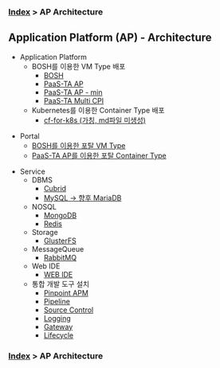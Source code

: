 ### [Index](https://github.com/okpc579/paasta-guide-new/blob/main/README.md) > AP Architecture

## Application Platform (AP) - Architecture
- Application Platform  
  - BOSH를 이용한 VM Type 배포
    - [BOSH](./application_platform/bosh.md)  
    - [PaaS-TA AP](./application_platform/paasta_ap.md)  
    - [PaaS-TA AP - min](./application_platform/paasta_ap_min.md)  
    - [PaaS-TA Multi CPI](./application_platform/paasta_multi_cpi.md)  
  - Kubernetes를 이용한 Container Type 배포
    - [cf-for-k8s (가칭, md파일 미생성)](./core/README.md)  

+ Portal
  + [BOSH를 이용한 포탈 VM Type](./portal/vm_type.md)   
  + [PaaS-TA AP를 이용한 포탈 Container Type](./portal/container_type.md)   

- Service
  - DBMS
    - [Cubrid](./service/cubrid.md)
    - [MySQL -> 향후 MariaDB](./service/mysql.md)
  - NOSQL
    - [MongoDB](./service/mongodb.md)
    - [Redis](./service/redis.md)
  - Storage
    - [GlusterFS](./service/glusterfs.md)
  - MessageQueue 
    - [RabbitMQ](./service/rabbitmq.md)
  - Web IDE
    - [WEB IDE](./service/webide.md)
  - 통합 개발 도구 설치
    - [Pinpoint APM](./service/pinpoint.md)
    - [Pipeline](./service/pipeline.md)
    - [Source Control](./service/source_control.md)
    - [Logging](./service/logging.md)
    - [Gateway](./service/gateway.md)
    - [Lifecycle](./service/lifecycle.md)

### [Index](https://github.com/okpc579/paasta-guide-new/blob/main/README.md) > AP Architecture
